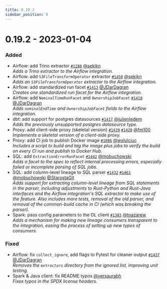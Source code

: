 ```yaml
---
title: 0.19.2
sidebar_position: 9
---
```


# 0.19.2 - 2023-01-04

### Added
* Airflow: add Trino extractor [`#1288`](https://github.com/OpenLineage/OpenLineage/pull/1288) [@sekikn](https://github.com/sekikn)  
    *Adds a Trino extractor to the Airflow integration.*
* Airflow: add `S3FileTransformOperator` extractor [`#1450`](https://github.com/OpenLineage/OpenLineage/pull/1450) [@sekikn](https://github.com/sekikn)  
    *Adds an `S3FileTransformOperator` extractor to the Airflow integration.*
* Airflow: add standardized run facet [`#1413`](https://github.com/OpenLineage/OpenLineage/pull/1413) [@JDarDagran](https://github.com/JDarDagran)  
    *Creates one standardized run facet for the Airflow integration.*
* Airflow: add `NominalTimeRunFacet` and `OwnershipJobFacet` [`#1410`](https://github.com/OpenLineage/OpenLineage/pull/1410) [@JDarDagran](https://github.com/JDarDagran)  
    *Adds `nominalEndTime` and `OwnershipJobFacet` fields to the Airflow integration.*
* dbt: add support for postgres datasources [`#1417`](https://github.com/OpenLineage/OpenLineage/pull/1417) [@julienledem](https://github.com/julienledem)  
    *Adds the previously unsupported postgres datasource type.*
* Proxy: add client-side proxy (skeletal version) [`#1439`](https://github.com/OpenLineage/OpenLineage/pull/1439) [`#1420`](https://github.com/OpenLineage/OpenLineage/pull/1420) [@fm100](https://github.com/fm100)  
    *Implements a skeletal version of a client-side proxy.*
* Proxy: add CI job to publish Docker image [`#1086`](https://github.com/OpenLineage/OpenLineage/pull/1086) [@wslulciuc](https://github.com/wslulciuc)   
    *Includes a script to build and tag the image plus jobs to verify the build on every CI run and publish to Docker Hub.*
* SQL: add `ExtractionErrorRunFacet` [`#1442`](https://github.com/OpenLineage/OpenLineage/pull/1442) [@mobuchowski](https://github.com/mobuchowski)  
    *Adds a facet to the spec to reflect internal processing errors, especially failed or incomplete parsing of SQL jobs.*
* SQL: add column-level lineage to SQL parser [`#1432`](https://github.com/OpenLineage/OpenLineage/pull/1432) [`#1461`](https://github.com/OpenLineage/OpenLineage/pull/1461) [@mobuchowski](https://github.com/mobuchowski) [@StarostaGit](https://github.com/StarostaGit)  
    *Adds support for extracting column-level lineage from SQL statements in the parser, including adjustments to Rust-Python and Rust-Java interfaces and the Airflow integration's SQL extractor to make use of the feature. Also includes more tests, removal of the old parser, and removal of the common-build cache in CI (which was breaking the parser).*
* Spark: pass config parameters to the OL client [`#1383`](https://github.com/OpenLineage/OpenLineage/pull/1383) [@tnazarew](https://github.com/tnazarew)  
    *Adds a mechanism for making new lineage consumers transparent to the integration, easing the process of setting up new types of consumers.*

### Fixed
* Airflow: fix `collect_ignore`, add flags to Pytest for cleaner output [`#1437`](https://github.com/OpenLineage/OpenLineage/pull/1437) [@JDarDagran](https://github.com/JDarDagran)  
    *Removes the `extractors` directory from the ignored list, improving unit testing.*
* Spark & Java client: fix README typos [@versaurabh](https://github.com/versaurabh)  
    *Fixes typos in the SPDX license headers.*


